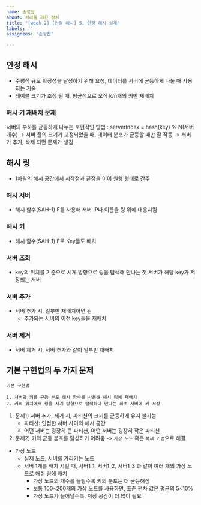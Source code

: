 ```yaml
---
name: 손정찬
about: 처리율 제한 장치
title: "[week 2] [안정 해시] 5. 안정 해시 설계"
labels: ''
assignees: '손정찬'

---
```


## 안정 해시
- 수평적 규모 확장성을 달성하기 위해 요청, 데이터를 서버에 균등하게 나눌 때 사용되는 기술
- 테이블 크기가 조정 될 때, 평균적으로 오직 k/n개의 키만 재배치
### 해시 키 재배치 문제
서버의 부하를 균등하게 나누는 보편적인 방법
	: serverIndex = hash(key) % N(서버 개수)
-> 서버 풀의 크기가 고정되었을 때, 데이터 분포가 균등할 때만 잘 작동
-> 서버가 추가, 삭제 되면 문제가 생김
## 해시 링
- 1차원의 해시 공간에서 시작점과 끝점을 이어 원형 형태로 간주


### 해시 서버
- 해시 함수(SAH-1) F를 사용해 서버 IP나 이름을 링 위에 대응시킴
### 해시 키
- 해시 함수(SAH-1) F로 Key들도 배치
### 서버 조회
- key의 위치를 기준으로 시계 방향으로 링을 탐색해 만나는 첫 서버가 해당 key가 저장되는 서버
### 서버 추가
- 서버 추가 시, 일부만 재배치하면 됨
	- 추가되는 서버의 이전 key들을 재배치
### 서버 제거
- 서버 제거 시, 서버 추가와 같이 일부만 재배치
## 기본 구현법의 두 가지 문제
```
기본 구현법

1. 서버와 키를 균등 분포 해시 함수를 사용해 해시 링에 재배치
2. 키의 위치에서 링을 시계 방향으로 탐색하다 만나는 최초 서버에 키 저장
```
1. 문제1) 서버 추가, 제거 시, 파티션의 크기를 균등하게 유지 불가능
	- 파티션: 인접한 서버 사이의 해시 공간
	- 어떤 서버는 굉장히 큰 파티션, 어떤 서버는 굉장히 작은 파티션
2. 문제2) 키의 균등 붙포를 달성하기 어려움
	 -> `가상 노드` 혹은 `복제 기법`으로 해결
- 가상 노드
	- 실제 노드, 서버를 가리키는 노드
	- 서버 1개를 배치 시킬 때, 서버1_1, 서버1_2, 서버1_3 과 같이 여러 개의 가상 노드로 해쉬 링에 배치
		- 가상 노드의 개수를 늘릴수록 키의 분포는 더 균등해짐
		- 보통 100~200개의 가상 노드를 사용하면, 표준 편차 값은 평균의 5~10%
		- 가상 노드가 늘어날수록, 저장 공간이 더 많이 필요
